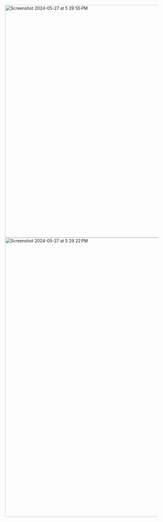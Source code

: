<img width="767" alt="Screenshot 2024-05-27 at 5 29 55 PM" src="https://github.com/PANKAJ-GUPTA-201998/WeatherApp/assets/78654327/387872dc-9d0d-410c-8c62-7b235f2ac64d">
<img width="921" alt="Screenshot 2024-05-27 at 5 29 22 PM" src="https://github.com/PANKAJ-GUPTA-201998/WeatherApp/assets/78654327/8e61abfd-b6fd-4f06-b0bd-47e40f196bac">
